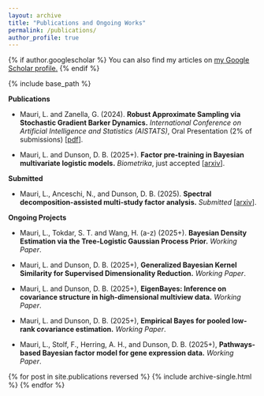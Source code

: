 ```yaml
---
layout: archive
title: "Publications and Ongoing Works"
permalink: /publications/
author_profile: true
---
```



{% if author.googlescholar %}
  You can also find my articles on <u><a href="{{author.googlescholar}}">my Google Scholar profile</a>.</u>
{% endif %}

{% include base_path %}

**Publications**

* Mauri, L. and Zanella, G. (2024).
**Robust Approximate Sampling via Stochastic Gradient Barker Dynamics.**
*International Conference on Artificial Intelligence and Statistics (AISTATS)*, Oral Presentation (2% of submissions) [[pdf](https://proceedings.mlr.press/v238/mauri24a/mauri24a.pdf)].

* Mauri, L. and Dunson, D. B. (2025+).
**Factor pre-training in Bayesian multivariate logistic models.**
*Biometrika*, just accepted [[arxiv](https://arxiv.org/abs/2409.17441)].


**Submitted**

* Mauri, L., Anceschi, N., and Dunson, D. B. (2025).
**Spectral decomposition-assisted multi-study factor analysis.**
*Submitted* [[arxiv](https://arxiv.org/abs/2502.14600)].

**Ongoing Projects**

* Mauri, L., Tokdar, S. T. and Wang, H. (a-z) (2025+).
**Bayesian Density Estimation via the Tree-Logistic Gaussian Process Prior.**
*Working Paper*.

* Mauri, L. and Dunson, D. B. (2025+),
**Generalized Bayesian Kernel Similarity for Supervised Dimensionality Reduction.**
*Working Paper*.

* Mauri, L. and Dunson, D. B. (2025+),
**EigenBayes: Inference on covariance structure in high-dimensional multiview data.**
*Working Paper*.

* Mauri, L. and Dunson, D. B. (2025+),
**Empirical Bayes for pooled low-rank covariance estimation.**
*Working Paper*.

* Mauri, L., Stolf, F., Herring, A. H., and Dunson, D. B. (2025+),
**Pathways-based Bayesian factor model for gene expression data.**
*Working Paper*.





{% for post in site.publications reversed %}
  {% include archive-single.html %}
{% endfor %}
